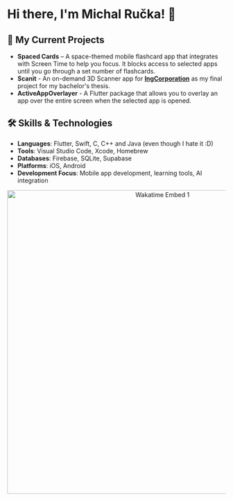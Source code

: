 # Hi there, I'm Michal Ručka! 👋

## 🔧 My Current Projects
- **Spaced Cards** – A space-themed mobile flashcard app that integrates with Screen Time to help you focus. It blocks access to selected apps until you go through a set number of flashcards.
- **Scanit** - An on-demand 3D Scanner app for **[IngCorporation](http://www.ingcorporation.cz)** as my final project for my bachelor's thesis.
- **ActiveAppOverlayer** - A Flutter package that allows you to overlay an app over the entire screen when the selected app is opened.

## 🛠️ Skills & Technologies
- **Languages**: Flutter, Swift, C, C++ and Java (even though I hate it :D)
- **Tools**: Visual Studio Code, Xcode, Homebrew
- **Databases**: Firebase, SQLite, Supabase
- **Platforms**: iOS, Android
- **Development Focus**: Mobile app development, learning tools, AI integration

<div style="text-align: center;">
    <img src="https://wakatime.com/share/@TheMikerik/e14bfbd1-db1f-4f2b-b9e0-c034338f1e46.svg" alt="Wakatime Embed 1" width="700px">
</div>